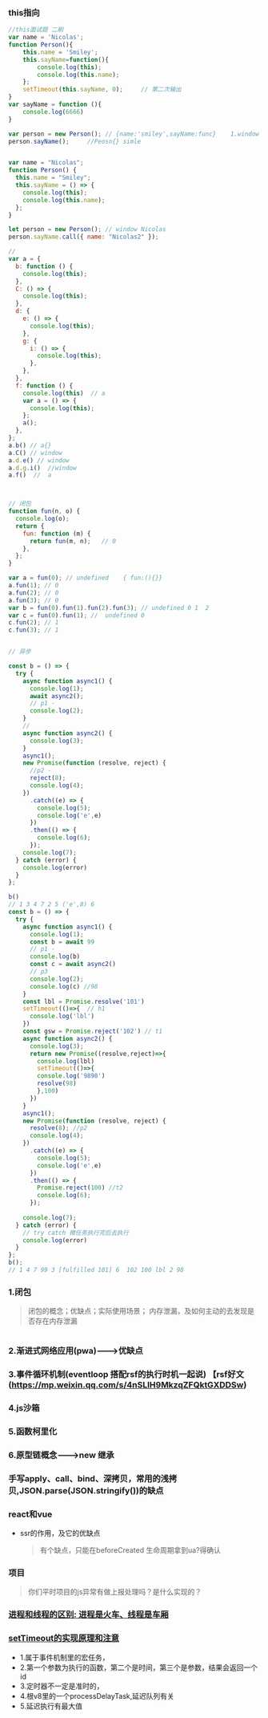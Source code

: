 ### this指向
```js
//this面试题 二刷
var name = 'Nicolas';
function Person(){
    this.name = 'Smiley';
    this.sayName=function(){
        console.log(this);
        console.log(this.name);
    };
    setTimeout(this.sayName, 0);     // 第二次输出
}
var sayName = function (){
    console.log(6666)
}

var person = new Person(); // {name:'smiley',sayName:func}    1.window Smiley 
person.sayName();     //Peosn{} simle


var name = "Nicolas";
function Person() {
  this.name = "Smiley";
  this.sayName = () => {
    console.log(this);
    console.log(this.name);
  };
}

let person = new Person(); // window Nicolas
person.sayName.call({ name: "Nicolas2" }); 

// 
var a = {
  b: function () {
    console.log(this);
  },
  C: () => {
    console.log(this);
  },
  d: {
    e: () => {
      console.log(this);
    },
    g: {
      i: () => {
        console.log(this);
      },
    },
  },
  f: function () {
    console.log(this)  // a
    var a = () => {
      console.log(this);
    };
    a();
  },
};
a.b() // a{}
a.C() // window
a.d.e() // window
a.d.g.i()  //window
a.f()  //  a



// 闭包
function fun(n, o) {
  console.log(o);
  return {
    fun: function (m) {
      return fun(m, n);   // 0
    },
  };
}

var a = fun(0); // undefined    { fun:(){}}
a.fun(1); // 0
a.fun(2); // 0
a.fun(3); // 0
var b = fun(0).fun(1).fun(2).fun(3); // undefined 0 1  2 
var c = fun(0).fun(1); //  undefined 0 
c.fun(2); // 1
c.fun(3); // 1


// 异步

const b = () => {
  try {
    async function async1() {
      console.log(1);
      await async2();
      // p1 - 
      console.log(2);
    }
    //
    async function async2() {
      console.log(3);
    }
    async1();
    new Promise(function (resolve, reject) {
      //p2 -
      reject(8);
      console.log(4);
    })
      .catch((e) => {
        console.log(5);
        console.log('e',e)
      })
      .then(() => {
        console.log(6);
      });
    console.log(7);
  } catch (error) {
    console.log(error)
  }
};

b()
// 1 3 4 7 2 5 ('e',8) 6
const b = () => {
  try {
    async function async1() {
      console.log(1);
      const b = await 99
      // p1 - 
      console.log(b)
      const c = await async2() 
      // p3
      console.log(2);
      console.log(c) //98
    }
    const lbl = Promise.resolve('101') 
    setTimeout(()=>{  // h1
      console.log('lbl')
    })
    const gsw = Promise.reject('102') // t1
    async function async2() {
      console.log(3);
      return new Promise((resolve,reject)=>{
        console.log(lbl)
        setTimeout(()=>{
        console.log('9898')
        resolve(98)
        },100)
      })
    }
    async1();
    new Promise(function (resolve, reject) {
      resolve(8); //p2
      console.log(4);
    })
      .catch((e) => {
        console.log(5);
        console.log('e',e)
      })
      .then(() => {
        Promise.reject(100) //t2
        console.log(6);
      });
      
    console.log(7);
  } catch (error) {
    // try catch 微任务执行完后去执行
    console.log(error)
  }
};
b(); 
// 1 4 7 99 3 [fulfilled 101] 6  102 100 lbl 2 98
```


### 1.闭包
> 闭包的概念；优缺点；实际使用场景；
> 内存泄漏，及如何主动的去发现是否存在内存泄漏

```js

```
### 2.渐进式网络应用(pwa)--->优缺点 

### 3.事件循环机制(eventloop 搭配rsf的执行时机一起说) 【rsf好文(https://mp.weixin.qq.com/s/4nSLIH9MkzqZFQktGXDDSw)


### 4.js沙箱


### 5.函数柯里化



### 6.原型链概念--->new 继承


### 手写apply、call、bind、深拷贝，常用的浅拷贝,JSON.parse(JSON.stringify())的缺点
### react和vue
 * ssr的作用，及它的优缺点
    > 有个缺点，只能在beforeCreated 生命周期拿到ua?得确认


### 项目
> 你们平时项目的js异常有做上报处理吗？是什么实现的？


### [进程和线程的区别: 进程是火车、线程是车厢](https://www.zhihu.com/question/25532384)

### [setTimeout的实现原理和注意](https://mp.weixin.qq.com/s/7qTRSMqaqG8XZ9rpEBhYNQ)
  * 1.属于事件机制里的宏任务，
  * 2.第一个参数为执行的函数，第二个是时间，第三个是参数，结果会返回一个id
  * 3.定时器不一定是准时的，
  * 4.根v8里的一个processDelayTask,延迟队列有关
  * 5.延迟执行有最大值
  
